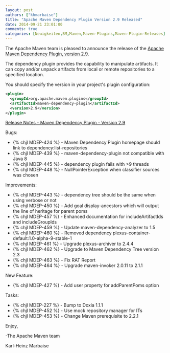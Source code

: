 ```yaml
---
layout: post
authors: ["khmarbaise"]
title: "Apache Maven Dependency Plugin Version 2.9 Released"
date: 2014-09-21 23:01:00
comments: true
categories: [Neuigkeiten,BM,Maven,Maven-Plugins,Maven-Plugin-Releases]
---
```

The Apache Maven team is pleased to announce the release of the 
[Apache Maven Dependency Plugin, version 2.9](https://maven.apache.org/plugins/maven-dependency-plugin/).

The dependency plugin provides the capability to manipulate artifacts. It can
copy and/or unpack artifacts from local or remote repositories to a specified
location.


You should specify the version in your project's plugin configuration:

``` xml
<plugin>
  <groupId>org.apache.maven.plugins</groupId>
  <artifactId>maven-dependency-plugin</artifactId>
  <version>2.9</version>
</plugin>
```

<!-- more -->

[Release Notes - Maven Dependency Plugin - Version 2.9](http://jira.codehaus.org/secure/ReleaseNote.jspa?projectId=11214&version=19229)

Bugs:

 * {% chjl MDEP-424 %} - Maven Dependency Plugin homepage should link to dependency:list-repositories
 * {% chjl MDEP-439 %} - maven-dependency-plugin not compatible with Java 8
 * {% chjl MDEP-445 %} - dependency plugin fails with >9 threads
 * {% chjl MDEP-448 %} - NullPointerException when classifier sources was chosen

Improvements:

 * {% chjl MDEP-443 %} - dependency tree should be the same when using verbose or not
 * {% chjl MDEP-450 %} - Add goal display-ancestors which will output the line of heritage for parent poms
 * {% chjl MDEP-457 %} - Enhanced documentation for includeArtifactIds and includeGroupIds
 * {% chjl MDEP-459 %} - Update maven-dependency-analyzer to 1.5
 * {% chjl MDEP-460 %} - Removed dependency plexus-container-default:1.0-alpha-9-stable-1
 * {% chjl MDEP-461 %} - Upgrade plexus-archiver to 2.4.4
 * {% chjl MDEP-462 %} - Upgrade to Maven Dependency Tree version 2.3
 * {% chjl MDEP-463 %} - Fix RAT Report
 * {% chjl MDEP-464 %} - Upgrade maven-invoker 2.0.11 to 2.1.1

New Feature:

 * {% chjl MDEP-427 %} - Add user property for addParentPoms option

Tasks:

 * {% chjl MDEP-227 %} - Bump to Doxia 1.1.1
 * {% chjl MDEP-452 %} - Use mock repository manager for ITs
 * {% chjl MDEP-453 %} - Change Maven prerequisite to 2.2.1


Enjoy,

-The Apache Maven team

Karl-Heinz Marbaise
